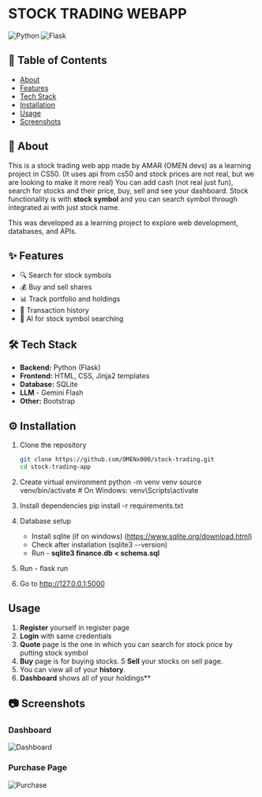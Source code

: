 # STOCK TRADING WEBAPP

![Python](https://img.shields.io/badge/python-3.12-blue.svg)
![Flask](https://img.shields.io/badge/flask-2.x-green.svg)

## 📑 Table of Contents
- [About](#-about)
- [Features](#-features)
- [Tech Stack](#-tech-stack)
- [Installation](#-installation)
- [Usage](#-usage)
- [Screenshots](#-screenshots)


## 📌 About  
This is a stock trading web app made by AMAR (OMEN devs) as a learning project in CS50. (It uses api from cs50 and stock prices are not real, but we are looking to make it more real)
You can add cash (not real just fun), search for stocks and their price, buy, sell and see your dashboard.
Stock functionality is with **stock symbol** and you can search symbol through integrated ai with just stock name.

This was developed as a learning project to explore web development, databases, and APIs.


## ✨ Features
- 🔍 Search for stock symbols
- 💰 Buy and sell shares
- 📊 Track portfolio and holdings
- 🧾 Transaction history
- 🤖 AI for stock symbol searching


## 🛠 Tech Stack
- **Backend:** Python (Flask)
- **Frontend:** HTML, CSS, Jinja2 templates
- **Database:** SQLite
- **LLM** - Gemini Flash
- **Other:** Bootstrap 


## ⚙️ Installation
1. Clone the repository  
   ```bash
   git clone https://github.com/OMENx000/stock-trading.git
   cd stock-trading-app

2. Create virtual environment
    python -m venv venv
    source venv/bin/activate  # On Windows: venv\Scripts\activate

3. Install dependencies
    pip install -r requirements.txt

4. Database setup
    - Install sqlite (if on windows) (https://www.sqlite.org/download.html)
    - Check after installation (sqlite3 --version)
    - Run - **sqlite3 finance.db < schema.sql**

5. Run - flask run

6. Go to http://127.0.0.1:5000



## Usage
1. **Register** yourself in register page
2. **Login** with same credentials
3. **Quote** page is the one in which you can search for stock price by putting stock symbol
4. **Buy** page is for buying stocks.
5 **Sell** your stocks on sell page.
6. You can view all of your **history**.
7. **Dashboard** shows all of your holdings**


## 📷 Screenshots
### Dashboard
![Dashboard](screenshots/Dashboard.png)

### Purchase Page
![Purchase](screenshots/Purchase.png)
